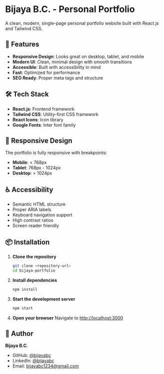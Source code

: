 # Bijaya B.C. - Personal Portfolio

A clean, modern, single-page personal portfolio website built with React.js and Tailwind CSS.

## 🚀 Features

- **Responsive Design**: Looks great on desktop, tablet, and mobile
- **Modern UI**: Clean, minimal design with smooth transitions
- **Accessible**: Built with accessibility in mind
- **Fast**: Optimized for performance
- **SEO Ready**: Proper meta tags and structure

## 🛠️ Tech Stack

- **React.js**: Frontend framework
- **Tailwind CSS**: Utility-first CSS framework
- **React Icons**: Icon library
- **Google Fonts**: Inter font family

## 📱 Responsive Design

The portfolio is fully responsive with breakpoints:
- **Mobile**: < 768px
- **Tablet**: 768px - 1024px
- **Desktop**: > 1024px

## ♿ Accessibility

- Semantic HTML structure
- Proper ARIA labels
- Keyboard navigation support
- High contrast ratios
- Screen reader friendly

## 📦 Installation

1. **Clone the repository**
   ```bash
   git clone <repository-url>
   cd bijaya-portfolio
   ```

2. **Install dependencies**
   ```bash
   npm install
   ```

3. **Start the development server**
   ```bash
   npm start
   ```

4. **Open your browser**
   Navigate to [http://localhost:3000](http://localhost:3000)

## 👤 Author

**Bijaya B.C.**
- GitHub: [@bijayabc](https://github.com/bijayabc)
- LinkedIn: [@bijayabc](https://www.linkedin.com/in/bijayabc)
- Email: bijayabc1234@gmail.com